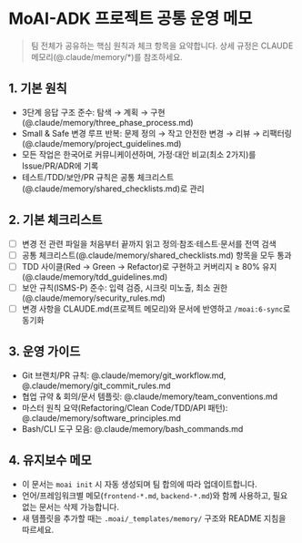 # MoAI-ADK 프로젝트 공통 운영 메모

> 팀 전체가 공유하는 핵심 원칙과 체크 항목을 요약합니다. 상세 규정은 CLAUDE 메모리(@.claude/memory/*)를 참조하세요.

## 1. 기본 원칙
- 3단계 응답 구조 준수: 탐색 → 계획 → 구현 (@.claude/memory/three_phase_process.md)
- Small & Safe 변경 루프 반복: 문제 정의 → 작고 안전한 변경 → 리뷰 → 리팩터링 (@.claude/memory/project_guidelines.md)
- 모든 작업은 한국어로 커뮤니케이션하며, 가정·대안 비교(최소 2가지)를 Issue/PR/ADR에 기록
- 테스트/TDD/보안/PR 규칙은 공통 체크리스트(@.claude/memory/shared_checklists.md)로 관리

## 2. 기본 체크리스트
- [ ] 변경 전 관련 파일을 처음부터 끝까지 읽고 정의·참조·테스트·문서를 전역 검색
- [ ] 공통 체크리스트(@.claude/memory/shared_checklists.md) 항목을 모두 통과
- [ ] TDD 사이클(Red → Green → Refactor)로 구현하고 커버리지 ≥ 80% 유지 (@.claude/memory/tdd_guidelines.md)
- [ ] 보안 규칙(ISMS-P) 준수: 입력 검증, 시크릿 미노출, 최소 권한 (@.claude/memory/security_rules.md)
- [ ] 변경 사항을 CLAUDE.md(프로젝트 메모리)와 문서에 반영하고 `/moai:6-sync`로 동기화

## 3. 운영 가이드
- Git 브랜치/PR 규칙: @.claude/memory/git_workflow.md, @.claude/memory/git_commit_rules.md
- 협업 규약 & 회의/문서 템플릿: @.claude/memory/team_conventions.md
- 마스터 원칙 요약(Refactoring/Clean Code/TDD/API 패턴): @.claude/memory/software_principles.md
- Bash/CLI 도구 모음: @.claude/memory/bash_commands.md

## 4. 유지보수 메모
- 이 문서는 `moai init` 시 자동 생성되며 팀 합의에 따라 업데이트합니다.
- 언어/프레임워크별 메모(`frontend-*.md`, `backend-*.md`)와 함께 사용하고, 필요 없는 문서는 삭제 가능합니다.
- 새 템플릿을 추가할 때는 `.moai/_templates/memory/` 구조와 README 지침을 따르세요.
